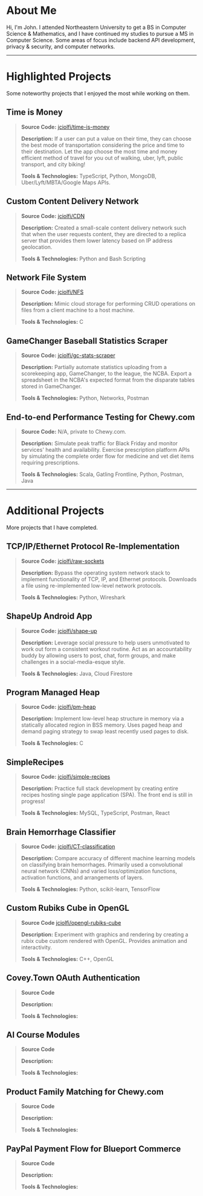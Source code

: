 # About Me
Hi, I'm John. I attended Northeastern University to get a BS in Computer Science & Mathematics, and I have continued my studies to pursue a MS in Computer Science. Some areas of focus include backend API development, privacy & security, and computer networks.

---

# Highlighted Projects
Some noteworthy projects that I enjoyed the most while working on them.

## Time is Money
>**Source Code:** [jciolfi/time-is-money](https://github.com/jciolfi/time-is-money)
>
>**Description:** If a user can put a value on their time, they can choose the best mode of transportation considering the price and time to their destination. Let the app choose the most time and money efficient method of travel for you out of walking, uber, lyft, public transport, and city biking!
>
>**Tools & Technologies:** TypeScript, Python, MongoDB, Uber/Lyft/MBTA/Google Maps APIs.

## Custom Content Delivery Network
>**Source Code:** [jciolfi/CDN](https://github.com/jciolfi/CDN)
>
>**Description:** Created a small-scale content delivery network such that when the user requests content, they are directed to a replica server that provides them lower latency based on IP address geolocation.
>
>**Tools & Technologies:** Python and Bash Scripting

## Network File System
>**Source Code:** [jciolfi/NFS](https://github.com/jciolfi/NFS)
>
>**Description:** Mimic cloud storage for performing CRUD operations on files from a client machine to a host machine.
>
>**Tools & Technologies:** C

## GameChanger Baseball Statistics Scraper
>**Source Code:** [jciolfi/gc-stats-scraper](https://github.com/jciolfi/gc-stats-scraper)
>
>**Description:** Partially automate statistics uploading from a scorekeeping app, GameChanger, to the league, the NCBA. Export a spreadsheet in the NCBA's expected format from the disparate tables stored in GameChanger.
>
>**Tools & Technologies:** Python, Networks, Postman

## End-to-end Performance Testing for Chewy.com
>**Source Code:** N/A, private to Chewy.com.
>
>**Description:** Simulate peak traffic for Black Friday and monitor services' health and availability. Exercise prescription platform APIs by simulating the complete order flow for medicine and vet diet items requiring prescriptions.
>
>**Tools & Technologies:** Scala, Gatling Frontline, Python, Postman, Java

--- 

# Additional Projects
More projects that I have completed.

## TCP/IP/Ethernet Protocol Re-Implementation
>**Source Code:** [jciolfi/raw-sockets](https://github.com/jciolfi/raw-sockets)
>
>**Description:** Bypass the operating system network stack to implement functionality of TCP, IP, and Ethernet protocols. Downloads a file using re-implemented low-level network protocols.
>
>**Tools & Technologies:** Python, Wireshark

## ShapeUp Android App
>**Source Code:** [jciolfi/shape-up](https://github.com/jciolfi/shape-up)
>
>**Description:** Leverage social pressure to help users unmotivated to work out form a consistent workout routine. Act as an accountability buddy by allowing users to post, chat, form groups, and make challenges in a social-media-esque style.
>
>**Tools & Technologies:** Java, Cloud Firestore

## Program Managed Heap
>**Source Code:** [jciolfi/pm-heap](https://github.com/jciolfi/pm-heap)
>
>**Description:** Implement low-level heap structure in memory via a statically allocated region in BSS memory. Uses paged heap and demand paging strategy to swap least recently used pages to disk.
>
>**Tools & Technologies:** C

## SimpleRecipes
>**Source Code:** [jciolfi/simple-recipes](https://github.com/jciolfi/simple-recipes)
>
>**Description:** Practice full stack development by creating entire recipes hosting single page application (SPA). The front end is still in progress!
>
>**Tools & Technologies:** MySQL, TypeScript, Postman, React

## Brain Hemorrhage Classifier
>**Source Code:** [jciolfi/CT-classification](https://github.com/jciolfi/CT-classification)
>
>**Description:** Compare accuracy of different machine learning models on classifying brain hemorrhages. Primarily used a convolutional neural network (CNNs) and varied loss/optimization functions, activation functions, and arrangements of layers.
>
>**Tools & Technologies:** Python, scikit-learn, TensorFlow

## Custom Rubiks Cube in OpenGL
>**Source Code** [jciolfi/opengl-rubiks-cube](https://github.com/jciolfi/opengl-rubiks-cube)
>
>**Description:** Experiment with graphics and rendering by creating a rubix cube custom rendered with OpenGL. Provides animation and interactivity.
>
>**Tools & Technologies:** C++, OpenGL

## Covey.Town OAuth Authentication
>**Source Code**
>
>**Description:**
>
>**Tools & Technologies:**

## AI Course Modules 
>**Source Code**
>
>**Description:**
>
>**Tools & Technologies:**

## Product Family Matching for Chewy.com
>**Source Code**
>
>**Description:**
>
>**Tools & Technologies:**

## PayPal Payment Flow for Blueport Commerce
>**Source Code**
>
>**Description:**
>
>**Tools & Technologies:**
